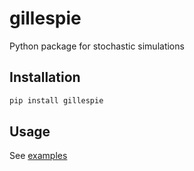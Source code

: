 # gillespie

Python package for stochastic simulations

## Installation

```bash
pip install gillespie
```

## Usage

See [examples](examples)
